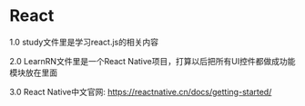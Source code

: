# React

1.0
study文件里是学习react.js的相关内容

2.0
LearnRN文件里是一个React Native项目，打算以后把所有UI控件都做成功能模块放在里面

3.0
React Native中文官网: https://reactnative.cn/docs/getting-started/
